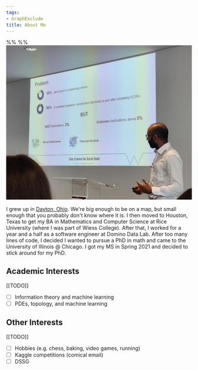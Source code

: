 ```yaml
---
tags:
- GraphExclude
title: About Me
---
```


%%   %%
![](attachments/website-picture.2.cropped.jpg)

I grew up in [Dayton, Ohio](https://en.wikipedia.org/wiki/Dayton,_Ohio). We're big enough to be on a map, but small enough that you probably don't know where it is. I then moved to Houston, Texas to get my BA in Mathematics and Computer Science at Rice University (where I was part of Wiess College). After that, I worked for a year and a half as a software engineer at Domino Data Lab. After too many lines of code, I decided I wanted to pursue a PhD in math and came to the University of Illinois @ Chicago. I got my MS in Spring 2021 and decided to stick around for my PhD.

## Academic Interests

[[TODO]]
- [ ] Information theory and machine learning
- [ ] PDEs, topology, and machine learning

## Other Interests

[[TODO]]
- [ ] Hobbies (e.g. chess, baking, video games, running)
- [ ] Kaggle competitions (comical email)
- [ ] DSSG